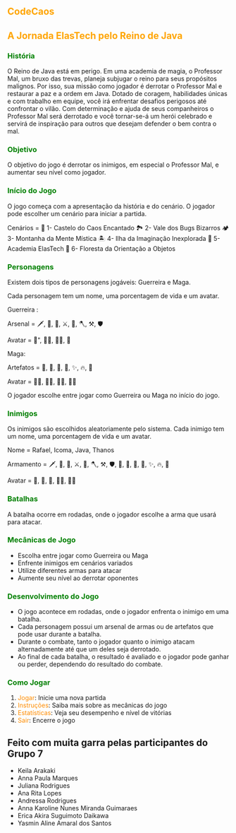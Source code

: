 ## <span style="color:orange">CodeCaos

## <span style="color:orange">A Jornada ElasTech pelo Reino de Java</span>

### <span style="color:green">História</span>

O Reino de Java está em perigo. Em uma academia de magia, o Professor Mal, um bruxo das trevas, planeja subjugar o reino para seus propósitos malignos.
Por isso, sua missão como jogador é derrotar o Professor Mal e restaurar a paz e a ordem em Java. Dotado de coragem, habilidades únicas e com trabalho em equipe,
 você irá enfrentar desafios perigosos até confrontar o vilão. Com determinação e ajuda de seus companheiros o Professor Mal será derrotado e você tornar-se-á um
 herói celebrado e servirá de inspiração para outros que desejam defender o bem contra o mal.


### <span style="color:green">Objetivo</span>

O objetivo do jogo é derrotar os inimigos, em especial o Professor Mal, e aumentar seu nível como jogador.

### <span style="color:green">Início do Jogo</span>

O jogo começa com a apresentação da história e do cenário. O jogador pode escolher um cenário para iniciar a partida. 

Cenários = 🏰 1- Castelo do Caos Encantado
           🏞️ 2- Vale dos Bugs Bizarros
           🏕️ 3- Montanha da Mente Mística
           🏝️ 4- Ilha da Imaginação Inexplorada
           🏫 5- Academia ElasTech
           🌄 6- Floresta da Orientação a Objetos

### <span style="color:green">Personagens</span>

Existem dois tipos de personagens jogáveis: Guerreira e Maga.

Cada personagem tem um nome, uma porcentagem de vida e um avatar. 

Guerreira :

Arsenal = 🗡️, 🏹, 🔨, ⚔️, 🔱, 🪓, ⚒️, 🛡️
    
Avatar = 🦸‍", 👩‍🚀, 👩‍🎤, 👩


Maga: 

Artefatos = 🧪, 💊, 🍷, 🌿, ✨, 🔥, 💫

Avatar = 🧙‍♀️, 🧝‍♀️, 👩‍🔬, 🧚‍♀️



O jogador escolhe entre jogar como Guerreira ou Maga no início do jogo.

### <span style="color:green">Inimigos</span>

Os inimigos são escolhidos aleatoriamente pelo sistema. Cada inimigo tem um nome, uma porcentagem de vida e um avatar.

 Nome = Rafael, Icoma, Java, Thanos
  
 Armamento = 🗡️, 🏹, 🔨, ⚔️, 🔱, 🪓, ⚒️, 🛡️, 🧪, 💊, 🍷, 🌿, ✨, 🔥, 💫

 Avatar = 👹, 👿, 🐉, 🧟‍♀️, 🦹‍♂️

### <span style="color:green">Batalhas</span>

A batalha ocorre em rodadas, onde o jogador escolhe a arma que usará para atacar.

### <span style="color:green">Mecânicas de Jogo</span>

- Escolha entre jogar como Guerreira ou Maga
- Enfrente inimigos em cenários variados
- Utilize diferentes armas para atacar
- Aumente seu nível ao derrotar oponentes

### <span style="color:green">Desenvolvimento do Jogo</span>

- O jogo acontece em rodadas, onde o jogador enfrenta o inimigo em uma batalha.
- Cada personagem possui um arsenal de armas ou de artefatos que pode usar durante a batalha.
- Durante o combate, tanto o jogador quanto o inimigo atacam alternadamente até que um deles seja derrotado.
- Ao final de cada batalha, o resultado é avaliado e o jogador pode ganhar ou perder, dependendo do resultado do combate.

### <span style="color:green">Como Jogar</span>

1. <span style="color:darkorange">Jogar</span>: Inicie uma nova partida
2. <span style="color:darkorange">Instruções</span>: Saiba mais sobre as mecânicas do jogo
3. <span style="color:darkorange">Estatísticas</span>: Veja seu desempenho e nível de vitórias
4. <span style="color:darkorange">Sair</span>: Encerre o jogo

## Feito com muita garra pelas participantes do Grupo 7
- Keila Arakaki
- Anna Paula Marques
- Juliana Rodrigues
- Ana Rita Lopes
- Andressa Rodrigues
- Anna Karoline Nunes Miranda Guimaraes
- Erica Akira Suguimoto Daikawa
- Yasmin Aline Amaral dos Santos